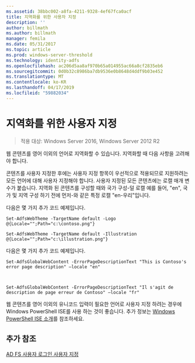 ```yaml
---
ms.assetid: 38bbc002-a8fa-4211-9328-4ef67fca0acf
title: 지역화를 위한 사용자 지정
description: ''
author: billmath
ms.author: billmath
manager: femila
ms.date: 05/31/2017
ms.topic: article
ms.prod: windows-server-threshold
ms.technology: identity-adfs
ms.openlocfilehash: ac206d5aa8af970b65a014955ac66a8cf2835eb6
ms.sourcegitcommit: 0d0b32c8986ba7db9536e0b8648d4ddf9b03e452
ms.translationtype: MT
ms.contentlocale: ko-KR
ms.lasthandoff: 04/17/2019
ms.locfileid: "59882034"
---
```

# <a name="customization-for-localization"></a>지역화를 위한 사용자 지정 

>적용 대상: Windows Server 2016, Windows Server 2012 R2

웹 콘텐츠를 영어 이외의 언어로 지역화할 수 있습니다. 지역화할 때 다음 사항을 고려해야 합니다.  
  
콘텐츠를 사용자 지정한 후에는 사용자 지정 항목이 우선적으로 적용되므로 지원하려는 모든 언어에 대해 사용자 지정해야 합니다. 사용자 지정된 모든 콘텐츠에는 로캘 매개 변수가 붙습니다. 지역화 된 콘텐츠를 구성할 때와 국가 구성\-덜 로캘 예를 들어, "en", 국가 및 지역 구성 하기 전에 먼저\-와 같은 특정 로캘 "en\-우리"입니다.  
  
다음은 몇 가지 추가 코드 예제입니다.  
  
    
    Set-AdfsWebTheme -TargetName default -Logo @{Locale="";Path="c:\contoso.png"}  
      
    Set-AdfsWebTheme -TargetName default -Illustration @{Locale="";Path="c:\illustration.png"}  

  
다음은 몇 가지 추가 코드 예제입니다.  
  
 
    Set-AdfsGlobalWebContent -ErrorPageDescriptionText "This is Contoso's error page description" –locale "en"  
  
  

    Set-AdfsGlobalWebContent -ErrorPageDescriptionText "Il s'agit de description de page erreur de Contoso" –locale "fr"  
 
  
웹 콘텐츠를 영어 이외의 유니코드 입력이 필요한 언어로 사용자 지정 하려는 경우에 Windows PowerShell ISE를 사용 하는 것이 좋습니다. 추가 정보는 [Windows PowerShell ISE 소개](https://technet.microsoft.com/library/dd315244.aspx)를 참조하세요.  

## <a name="additional-references"></a>추가 참조 
[AD FS 사용자 로그인 사용자 지정](AD-FS-user-sign-in-customization.md) 

